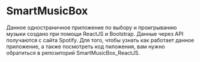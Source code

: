 # SmartMusicBox
Данное одностраничное приложение по выбору и проигрыванию музыки создано при помощи ReactJS и Bootstrap. Данные через API получаются с сайта Spotify.
Для того, чтобы узнать как работает данное приложение, а также посмотреть код пиложения, вам нужно обратиться в репозиторий SmartMusicBox_ReactJS.
